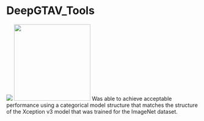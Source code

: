 # DeepGTAV_Tools
![](http://i.imgur.com/coZsxys.gif)
<img src="/gtav.gif?raw=true" width="200px">
Was able to achieve acceptable performance using a categorical model structure that matches the structure of the Xception v3 model that was trained for the ImageNet dataset.
